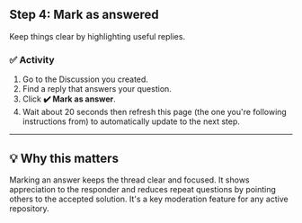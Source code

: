 <!--
  <<< Author notes: Step 4 >>>
  Start this step by acknowledging the previous step.
  Define terms and link to docs.github.com.
-->

## Step 4: Mark as answered

Keep things clear by highlighting useful replies.

### ✅ Activity

1. Go to the Discussion you created.
2. Find a reply that answers your question.
3. Click **✔️ Mark as answer**.
4. Wait about 20 seconds then refresh this page (the one you're following instructions from) to automatically update to the next step.

---

## 💡 Why this matters

Marking an answer keeps the thread clear and focused. It shows appreciation to the responder and reduces repeat questions by pointing others to the accepted solution. It's a key moderation feature for any active repository.
